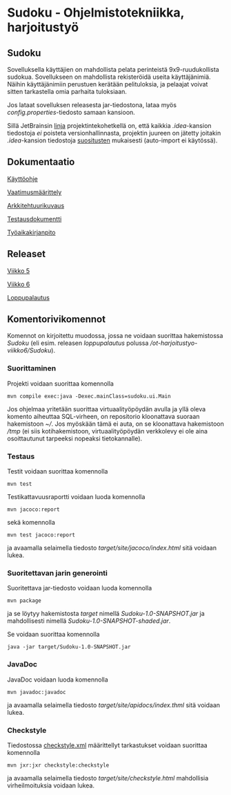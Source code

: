 # Sudoku - Ohjelmistotekniikka, harjoitustyö

## Sudoku

Sovelluksella käyttäjien on mahdollista pelata perinteistä 9x9-ruudukollista sudokua. Sovellukseen on mahdollista rekisteröidä useita käyttäjänimiä. Näihin käyttäjänimiin perustuen kerätään pelituloksia,
ja pelaajat voivat sitten tarkastella omia parhaita tuloksiaan.

Jos lataat sovelluksen releasesta jar-tiedostona, lataa myös _config.properties_-tiedosto samaan kansioon.

Sillä JetBrainsin [linja](https://intellij-support.jetbrains.com/hc/en-us/articles/206544839) projektintekohetkellä on, että kaikkia _.idea_-kansion tiedostoja _ei_ poisteta versionhallinnasta, projektin
juureen on jätetty joitakin _.idea_-kansion tiedostoja [suositusten](https://github.com/github/gitignore/blob/master/Global/JetBrains.gitignore) mukaisesti (auto-import ei käytössä).

## Dokumentaatio

[Käyttöohje](https://github.com/suvithkl/ot-harjoitustyo/blob/master/dokumentaatio/kayttoohje.md)

[Vaatimusmäärittely](https://github.com/suvithkl/ot-harjoitustyo/blob/master/dokumentaatio/vaatimusmaarittely.md)

[Arkkitehtuurikuvaus](https://github.com/suvithkl/ot-harjoitustyo/blob/master/dokumentaatio/arkkitehtuuri.md)

[Testausdokumentti](https://github.com/suvithkl/ot-harjoitustyo/blob/master/dokumentaatio/testaus.md)

[Työaikakirjanpito](https://github.com/suvithkl/ot-harjoitustyo/blob/master/dokumentaatio/tuntikirjanpito.md)

## Releaset

[Viikko 5](https://github.com/suvithkl/ot-harjoitustyo/releases/tag/viikko5)

[Viikko 6](https://github.com/suvithkl/ot-harjoitustyo/releases/tag/viikko6)

[Loppupalautus](https://github.com/suvithkl/ot-harjoitustyo/releases/tag/loppupalautus)

## Komentorivikomennot

Komennot on kirjoitettu muodossa, jossa ne voidaan suorittaa hakemistossa _Sudoku_ (eli esim. releasen _loppupalautus_ polussa _/ot-harjoitustyo-viikko6/Sudoku_).

### Suorittaminen

Projekti voidaan suorittaa komennolla
```
mvn compile exec:java -Dexec.mainClass=sudoku.ui.Main
```
Jos ohjelmaa yritetään suorittaa virtuaalityöpöydän avulla ja yllä oleva komento aiheuttaa SQL-virheen, on repositorio kloonattava suoraan hakemistoon _~/_. Jos myöskään tämä ei auta, on se kloonattava hakemistoon _/tmp_ (ei siis kotihakemistoon, virtuaalityöpöydän verkkolevy ei ole aina osoittautunut tarpeeksi nopeaksi tietokannalle).

### Testaus

Testit voidaan suorittaa komennolla
```
mvn test
```

Testikattavuusraportti voidaan luoda komennolla
```
mvn jacoco:report
```
sekä komennolla
```
mvn test jacoco:report
```
ja avaamalla selaimella tiedosto _target/site/jacoco/index.html_ sitä voidaan lukea.

### Suoritettavan jarin generointi

Suoritettava jar-tiedosto voidaan luoda komennolla
```
mvn package
```
ja se löytyy hakemistosta _target_ nimellä _Sudoku-1.0-SNAPSHOT.jar_ ja mahdollisesti nimellä _Sudoku-1.0-SNAPSHOT-shaded.jar_.

Se voidaan suorittaa komennolla
```
java -jar target/Sudoku-1.0-SNAPSHOT.jar
```

### JavaDoc

JavaDoc voidaan luoda komennolla
```
mvn javadoc:javadoc
```
ja avaamalla selaimella tiedosto _target/site/apidocs/index.thml_ sitä voidaan lukea.

### Checkstyle

Tiedostossa [checkstyle.xml](https://github.com/suvithkl/ot-harjoitustyo/blob/master/Sudoku/checkstyle.xml) määrittellyt tarkastukset voidaan suorittaa komennolla
```
mvn jxr:jxr checkstyle:checkstyle
```
ja avaamalla selaimella tiedosto _target/site/checkstyle.html_ mahdollisia virheilmoituksia voidaan lukea.
